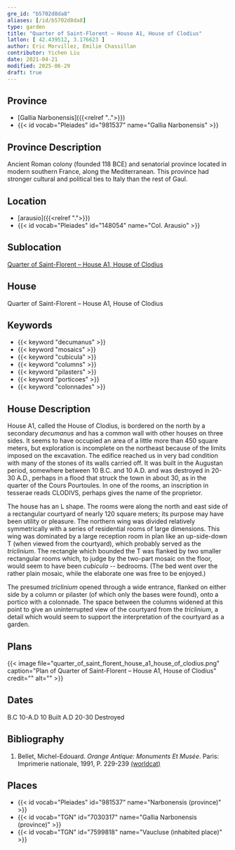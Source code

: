 ```yaml
---
gre_id: "b5702d8da8"
aliases: [/id/b5702d8da8]
type: garden
title: "Quarter of Saint-Florent – House A1, House of Clodius"
latlon: [ 42.439512, 3.176623 ]
author: Eric Morvillez, Emilie Chassillan
contributor: Yichen Liu
date: 2021-04-21
modified: 2025-06-29
draft: true
---
```


## Province

- [Gallia Narbonensis]({{<relref "..">}})
- {{< id vocab="Pleiades" id="981537" name="Gallia Narbonensis" >}}

## Province Description

Ancient Roman colony (founded 118 BCE) and senatorial province located in modern southern France, along the Mediterranean. This province had stronger cultural and political ties to Italy than the rest of Gaul.

## Location

- [arausio]({{<relref ".">}})
- {{< id vocab="Pleiades" id="148054" name="Col. Arausio" >}}

## Sublocation

[Quarter of Saint-Florent – House A1, House of Clodius](#)

## House

Quarter of Saint-Florent – House A1, House of Clodius

## Keywords

- {{< keyword "decumanus" >}}
- {{< keyword "mosaics" >}}
- {{< keyword "cubicula" >}}
- {{< keyword "columns" >}}
- {{< keyword "pilasters" >}}
- {{< keyword "porticoes" >}}
- {{< keyword "colonnades" >}}

## House Description

House A1, called the House of Clodius, is bordered on the north by a secondary *decumanus* and has a common wall with other houses on three sides. It seems to have occupied an area of a little more than 450 square meters, but exploration is incomplete on the northeast because of the limits imposed on the excavation. The edifice reached us in very bad condition with many of the stones of its walls carried off. It was built in the Augustan period, somewhere between 10 B.C. and 10 A.D. and was destroyed in 20-30 A.D., perhaps in a flood that struck the town in about 30, as in the quarter of the Cours Pourtoules. In one of the rooms, an inscription in tesserae reads CLODIVS, perhaps gives the name of the proprietor.

The house has an L shape. The rooms were along the north and east side of a rectangular courtyard of nearly 120 square meters; its purpose may have been utility or pleasure. The northern wing was divided relatively symmetrically with a series of residential rooms of large dimensions. This wing was dominated by a large reception room in plan like an up-side-down T (when viewed from the courtyard), which probably served as the *triclinium*. The rectangle which bounded the T was flanked by two smaller rectangular rooms which, to judge by the two-part mosaic on the floor, would seem to have been *cubicula* -- bedrooms. (The bed went over the rather plain mosaic, while the elaborate one was free to be enjoyed.)

The presumed *triclinium* opened through a wide entrance, flanked on either side by a column or pilaster (of which only the bases were found), onto a portico with a colonnade. The space between the columns widened at this point to give an uninterrupted view of the courtyard from the *triclinium*, a detail which would seem to support the interpretation of the courtyard as a garden.

## Plans

{{< image file="quarter_of_saint_florent_house_a1_house_of_clodius.png" caption="Plan of Quarter of Saint-Florent – House A1, House of Clodius" credit="" alt="" >}}

## Dates

B.C 10-A.D 10 Built
A.D 20-30 Destroyed

## Bibliography

1. Bellet, Michel-Edouard. *Orange Antique: Monuments Et Musée*. Paris: Imprimerie nationale, 1991, P. 229-239 [(worldcat)](https://search.worldcat.org/title/24832885)

## Places

- {{< id vocab="Pleiades" id="981537" name="Narbonensis (province)" >}}
- {{< id vocab="TGN" id="7030317" name="Gallia Narbonensis (province)" >}}
- {{< id vocab="TGN" id="7599818" name="Vaucluse (inhabited place)" >}}
